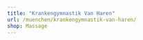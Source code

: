 ```yaml
---
title: "Krankengymnastik Van Haren"
url: /muenchen/krankengymnastik-van-haren/
shop: Massage
---
```

